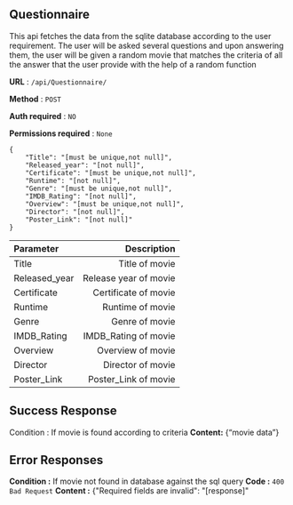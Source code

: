 


## Questionnaire

This api fetches the data from the sqlite database according to the user requirement. The user will be asked several questions and upon answering them, the user will be given a random movie that matches the criteria of all the answer that the user provide with the help of a random function

**URL** : ```/api/Questionnaire/```

**Method** : ```POST```

**Auth required** : ```NO```

**Permissions required** : ```None```

```
{
    "Title": "[must be unique,not null]",
    "Released_year": "[not null]",
    "Certificate": "[must be unique,not null]",
    "Runtime": "[not null]",
    "Genre": "[must be unique,not null]",
    "IMDB_Rating": "[not null]",
    "Overview": "[must be unique,not null]",
    "Director": "[not null]",
    "Poster_Link": "[not null]"
}
```
| Parameter      | Description
| :---        |    ----:  
| Title      |Title of movie    | 
| Released_year      | Release year of movie |
| Certificate      |Certificate of movie    | 
| Runtime      | Runtime of movie |
| Genre      |Genre of movie    | 
| IMDB_Rating      | IMDB_Rating of movie |
| Overview      |Overview of movie    | 
| Director      | Director of movie |
| Poster_Link      |Poster_Link of movie    | 


## Success Response

Condition : If movie is found according to criteria
**Content:** {“movie data”}

## Error Responses
**Condition :** If movie not found in database against the sql query
**Code :** ```400 Bad Request```
**Content :** {"Required fields are invalid": "[response]"


